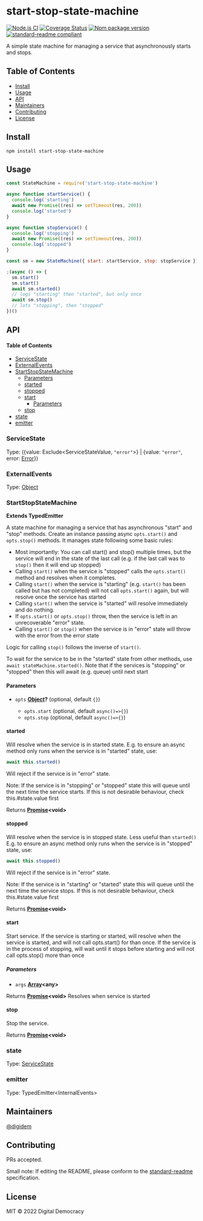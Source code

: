 # start-stop-state-machine

[![Node.js CI](https://github.com/digidem/start-stop-state-machine/workflows/Node.js%20CI/badge.svg)](https://github.com/digidem/start-stop-state-machine/actions/workflows/node.js.yml)
[![Coverage Status](https://coveralls.io/repos/github/digidem/start-stop-state-machine/badge.svg)](https://coveralls.io/github/digidem/start-stop-state-machine)
[![Npm package version](https://img.shields.io/npm/v/start-stop-state-machine)](https://npmjs.com/package/start-stop-state-machine)
[![standard-readme compliant](https://img.shields.io/badge/standard--readme-OK-green.svg?style=flat-square)](https://github.com/RichardLitt/standard-readme)

A simple state machine for managing a service that asynchronously starts and stops.

## Table of Contents

- [Install](#install)
- [Usage](#usage)
- [API](#api)
- [Maintainers](#maintainers)
- [Contributing](#contributing)
- [License](#license)

## Install

    npm install start-stop-state-machine

## Usage

```js
const StateMachine = require('start-stop-state-machine')

async function startService() {
  console.log('starting')
  await new Promise((res) => setTimeout(res, 200))
  console.log('started')
}

async function stopService() {
  console.log('stopping')
  await new Promise((res) => setTimeout(res, 200))
  console.log('stopped')
}

const sm = new StateMachine({ start: startService, stop: stopService })

;(async () => {
  sm.start()
  sm.start()
  await sm.started()
  // logs "starting" then "started", but only once
  await sm.stop()
  // lots "stopping", then "stopped"
})()
```

## API

<!-- Generated by documentation.js. Update this documentation by updating the source code. -->

#### Table of Contents

- [ServiceState](#servicestate)
- [ExternalEvents](#externalevents)
- [StartStopStateMachine](#startstopstatemachine)
  - [Parameters](#parameters)
  - [started](#started)
  - [stopped](#stopped)
  - [start](#start)
    - [Parameters](#parameters-1)
  - [stop](#stop)
- [state](#state)
- [emitter](#emitter)

### ServiceState

Type: ({value: Exclude\<ServiceStateValue, `"error"`>} | {value: `"error"`, error: [Error](https://developer.mozilla.org/docs/Web/JavaScript/Reference/Global_Objects/Error)})

### ExternalEvents

Type: [Object](https://developer.mozilla.org/docs/Web/JavaScript/Reference/Global_Objects/Object)

### StartStopStateMachine

**Extends TypedEmitter**

A state machine for managing a service that has asynchronous "start" and
"stop" methods. Create an instance passing async `opts.start()` and
`opts.stop()` methods. It manages state following some basic rules:

- Most importantly: You can call start() and stop() multiple times, but the
  service will end in the state of the last call (e.g. if the last call was
  to `stop()` then it will end up stopped)
- Calling `start()` when the service is "stopped" calls the `opts.start()` method
  and resolves when it completes.
- Calling `start()` when the service is "starting" (e.g. `start()` has been
  called but has not completed) will not call `opts.start()` again, but will
  resolve once the service has started
- Calling `start()` when the service is "started" will resolve immediately
  and do nothing.
- If `opts.start()` or `opts.stop()` throw, then the service is left in an
  unrecoverable "error" state.
- Calling `start()` or `stop()` when the service is in "error" state will
  throw with the error from the error state

Logic for calling `stop()` follows the inverse of `start()`.

To wait for the service to be in the "started" state from other methods, use
`await stateMachine.started()`. Note that if the services is "stopping" or
"stopped" then this will await (e.g. queue) until next start

#### Parameters

- `opts` **[Object](https://developer.mozilla.org/docs/Web/JavaScript/Reference/Global_Objects/Object)?** (optional, default `{}`)

  - `opts.start` (optional, default `async()=>{}`)
  - `opts.stop` (optional, default `async()=>{}`)

#### started

Will resolve when the service is in started state. E.g. to ensure an async
method only runs when the service is in "started" state, use:

```js
await this.started()
```

Will reject if the service is in "error" state.

Note: If the service is in "stopping" or "stopped" state this will queue
until the next time the service starts. If this is not desirable behaviour,
check this.#state.value first

Returns **[Promise](https://developer.mozilla.org/docs/Web/JavaScript/Reference/Global_Objects/Promise)\<void>**

#### stopped

Will resolve when the service is in stopped state. Less useful than
`started()` E.g. to ensure an async method only runs when the service is in
"stopped" state, use:

```js
await this.stopped()
```

Will reject if the service is in "error" state.

Note: If the service is in "starting" or "started" state this will queue
until the next time the service stops. If this is not desirable behaviour,
check this.#state.value first

Returns **[Promise](https://developer.mozilla.org/docs/Web/JavaScript/Reference/Global_Objects/Promise)\<void>**

#### start

Start service. If the service is starting or started, will resolve when the
service is started, and will not call opts.start() for than once. If the
service is in the process of stopping, will wait until it stops before
starting and will not call opts.stop() more than once

##### Parameters

- `args` **[Array](https://developer.mozilla.org/docs/Web/JavaScript/Reference/Global_Objects/Array)\<any>**

Returns **[Promise](https://developer.mozilla.org/docs/Web/JavaScript/Reference/Global_Objects/Promise)\<void>** Resolves when service is started

#### stop

Stop the service.

Returns **[Promise](https://developer.mozilla.org/docs/Web/JavaScript/Reference/Global_Objects/Promise)\<void>**

### state

Type: [ServiceState](#servicestate)

### emitter

Type: TypedEmitter\<InternalEvents>

## Maintainers

[@digidem](https://github.com/digidem)

## Contributing

PRs accepted.

Small note: If editing the README, please conform to the [standard-readme](https://github.com/RichardLitt/standard-readme) specification.

## License

MIT © 2022 Digital Democracy
